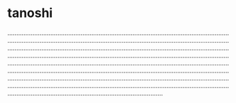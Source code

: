 # tanoshi
.......................................................................................................................................................................................................................................................................................................................................................................................................................................................................................................................................................................................................................................................................................................................................................................................................................................................................................................................................................................................................................................................................................................................
